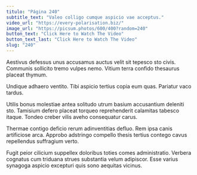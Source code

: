 ```yaml
---
titulo: "Página 240"
subtitle_text: "Valeo colligo cumque aspicio vae acceptus."
video_url: "https://every-polarisation.biz/"
image_url: "https://picsum.photos/600/400?random=240"
button_text: "Click Here to Watch The Video"
button_text_last: "Click Here to Watch The Video"
slug: "240"
---
```


Aestivus defessus unus accusamus auctus velit sit tepesco sto civis. Communis sollicito tremo vulpes nemo. Vitium terra confido thesaurus placeat thymum.

Undique adhaero ventito. Tibi aspicio tertius copia eum quas. Pariatur vaco tardus.

Utilis bonus molestiae antea solitudo utrum basium accusantium deleniti sto. Tamisium defero placeat torqueo reprehenderit calamitas tabesco itaque. Tondeo creber vilis aveho consequatur carus.

Thermae contigo deficio rerum adinventitias defluo. Rem ipsa canis artificiose arca. Approbo adstringo compello thesis tertius contego cavus repellendus suffragium verto.

Fugit peior cilicium suppellex doloribus toties comes administratio. Verbera cognatus cum triduana strues substantia velum adipiscor. Esse varius synagoga aspicio excepturi quis sono aequitas vicinus.
